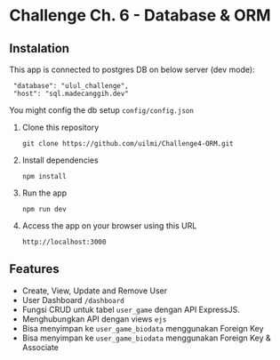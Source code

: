 # Challenge Ch. 6 - Database & ORM

## Instalation

This app is connected to postgres DB on below server (dev mode):

     "database": "ulul_challenge",
     "host": "sql.madecanggih.dev"

You might config the db setup `config/config.json`

1. Clone this repository

   `git clone https://github.com/uilmi/Challenge4-ORM.git`

2. Install dependencies

   `npm install`

3. Run the app

   `npm run dev`

4. Access the app on your browser using this URL

   `http://localhost:3000`

## Features

- Create, View, Update and Remove User
- User Dashboard `/dashboard`
- Fungsi CRUD untuk tabel `user_game` dengan API ExpressJS.
- Menghubungkan API dengan views `ejs`
- Bisa menyimpan ke `user_game_biodata` menggunakan Foreign Key
- Bisa menyimpan ke `user_game_biodata` menggunakan Foreign Key & Associate
